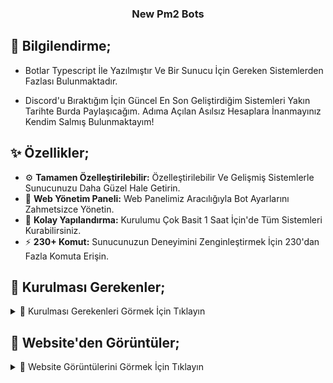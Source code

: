 <p align="center">
  <h3 align="center">New Pm2 Bots</h3>
</p>

## :tada: Bilgilendirme;

- Botlar Typescript İle Yazılmıştır Ve Bir Sunucu İçin Gereken Sistemlerden Fazlası Bulunmaktadır.

- Discord'u Bıraktığım İçin Güncel En Son Geliştirdiğim Sistemleri Yakın Tarihte Burda Paylaşıcağım. Adıma Açılan Asılsız Hesaplara İnanmayınız Kendim Salmış Bulunmaktayım!

## :sparkles: Özellikler;

- :gear: **Tamamen Özelleştirilebilir:** Özelleştirilebilir Ve Gelişmiş Sistemlerle Sunucunuzu Daha Güzel Hale Getirin.
- :star2: **Web Yönetim Paneli:** Web Panelimiz Aracılığıyla Bot Ayarlarını Zahmetsizce Yönetin.
- :pencil: **Kolay Yapılandırma:** Kurulumu Çok Basit 1 Saat İçin'de Tüm Sistemleri Kurabilirsiniz.
- :zap: **230+ Komut:** Sunucunuzun Deneyimini Zenginleştirmek İçin 230'dan Fazla Komuta Erişin.

## :safety_pin: Kurulması Gerekenler;
<details>
<summary>📣 Kurulması Gerekenleri Görmek İçin Tıklayın</summary>

https://aka.ms/vs/17/release/vc_redist.x64.exe

https://fastdl.mongodb.org/windows/mongodb-windows-x86_64-7.0.0-signed.msi

https://fastdl.mongodb.org/tools/db/mongodb-database-tools-windows-x86_64-100.9.0.msi

https://nodejs.org/dist/v22.17.0/node-v22.17.0-x64.msi

https://www.gyan.dev/ffmpeg/builds/ffmpeg-release-essentials.7z

</details>

## :safety_pin: Website'den Görüntüler;

<details>
<summary>📸 Website Görüntülerini Görmek İçin Tıklayın</summary>

<img width="2493" height="1239" alt="image" src="https://github.com/user-attachments/assets/65e3978b-c832-49be-a524-fd2b206ca774" />
<img width="2494" height="1240" alt="image" src="https://github.com/user-attachments/assets/8f144d11-6c30-4ceb-8ae0-e7578bee69ca" />
<img width="2495" height="1248" alt="image" src="https://github.com/user-attachments/assets/54a9f239-21d4-4486-8385-1275362bc7ff" />
<img width="2494" height="1239" alt="image" src="https://github.com/user-attachments/assets/6586c075-6f6a-49bb-a27a-2503e58af0a9" />
<img width="2491" height="1238" alt="image" src="https://github.com/user-attachments/assets/add9b4e5-0d3a-480a-a980-ddf2960b14d2" />
<img width="2494" height="1233" alt="image" src="https://github.com/user-attachments/assets/f4e0e4c2-12e2-43aa-98fa-aca0751fdbfe" />
<img width="2495" height="1245" alt="image" src="https://github.com/user-attachments/assets/6d552a09-8f42-45bd-aa5b-c7ac6cd4fb87" />
<img width="2492" height="1238" alt="image" src="https://github.com/user-attachments/assets/a7f9ea49-f915-418b-b06b-e9cb347a136a" />
<img width="2498" height="1237" alt="image" src="https://github.com/user-attachments/assets/d9a3357e-cf10-44e9-9c66-c9149d095bad" />
<img width="2494" height="1244" alt="image" src="https://github.com/user-attachments/assets/04e0de97-8676-449c-a1a3-fba37fea108d" />
<img width="2488" height="1235" alt="image" src="https://github.com/user-attachments/assets/b27332ae-8371-4264-bb43-c11705857b9e" />
<img width="2494" height="1238" alt="image" src="https://github.com/user-attachments/assets/4eccb4e6-b32a-47e6-9ef0-26b96474882c" />
<img width="2494" height="1240" alt="image" src="https://github.com/user-attachments/assets/abe8934a-51d3-47ea-bcf1-2602e14a7afc" />
<img width="2493" height="1239" alt="image" src="https://github.com/user-attachments/assets/9f66b479-a53e-4886-9429-d54909902d0e" />

</details>
